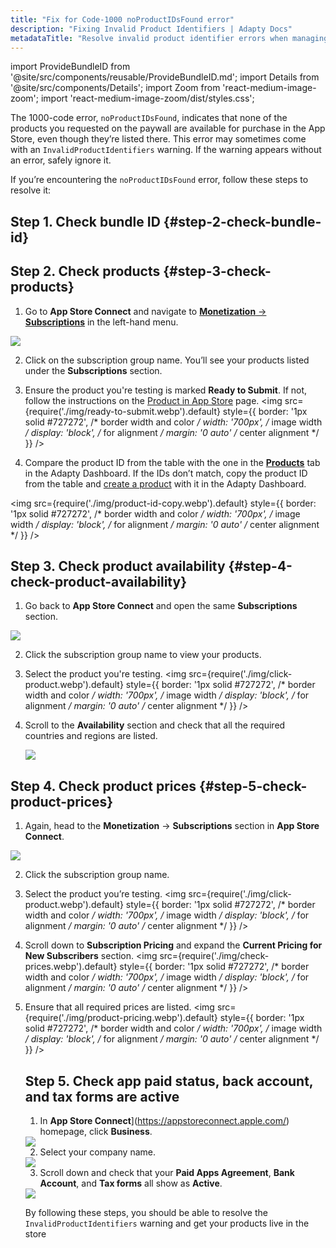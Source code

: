```yaml
---
title: "Fix for Code-1000 noProductIDsFound error"
description: "Fixing Invalid Product Identifiers | Adapty Docs"
metadataTitle: "Resolve invalid product identifier errors when managing subscriptions in Adapty."
---
```


import ProvideBundleID from '@site/src/components/reusable/ProvideBundleID.md';
import Details from '@site/src/components/Details';
import Zoom from 'react-medium-image-zoom';
import 'react-medium-image-zoom/dist/styles.css';

The 1000-code error, `noProductIDsFound`, indicates that none of the products you requested on the paywall are available for purchase in the App Store, even though they’re listed there. This error may sometimes come with an `InvalidProductIdentifiers` warning. If the warning appears without an error, safely ignore it.

If you’re encountering the `noProductIDsFound` error, follow these steps to resolve it:

## Step 1. Check bundle ID {#step-2-check-bundle-id}

<ProvideBundleID />

## Step 2. Check products {#step-3-check-products}

1. Go to **App Store Connect** and navigate to [**Monetization** → **Subscriptions**](https://appstoreconnect.apple.com/apps/6477523342/distribution/subscriptions) in the left-hand menu.

<Zoom>
 <img src={require('./img/subscription_group_open.webp').default}
 style={{
   border: '1px solid #727272', /* border width and color */
   width: '700px', /* image width */
   display: 'block', /* for alignment */
   margin: '0 auto' /* center alignment */
 }}
  />
</Zoom>

2. Click on the subscription group name. You’ll see your products listed under the **Subscriptions** section.

3. Ensure the product you're testing is marked **Ready to Submit**. If not, follow the instructions on the [Product in App Store](app-store-products) page.
    <Zoom>
   <img src={require('./img/ready-to-submit.webp').default}
      style={{
        border: '1px solid #727272', /* border width and color */
        width: '700px', /* image width */
        display: 'block', /* for alignment */
        margin: '0 auto' /* center alignment */
      }}
    />
    </Zoom>

4. Compare the product ID from the table with the one in the [**Products**](https://app.adapty.io/products) tab in the Adapty Dashboard. If the IDs don’t match, copy the product ID from the table and [create a product](create-product) with it in the Adapty Dashboard.

  <Zoom>

 <img src={require('./img/product-id-copy.webp').default}
 style={{
   border: '1px solid #727272', /* border width and color */
   width: '700px', /* image width */
   display: 'block', /* for alignment */
   margin: '0 auto' /* center alignment */
 }}
/>
</Zoom>



## Step 3. Check product availability {#step-4-check-product-availability}

1. Go back to **App Store Connect** and open the same **Subscriptions** section.

 <Zoom>
   <img src={require('./img/subscription_group_open.webp').default}
   style={{
     border: '1px solid #727272', /* border width and color */
     width: '700px', /* image width */
     display: 'block', /* for alignment */
     margin: '0 auto' /* center alignment */
   }}
    />
 </Zoom>

2. Click the subscription group name to view your products.

3. Select the product you're testing.
   <Zoom>
   <img src={require('./img/click-product.webp').default}
    style={{
      border: '1px solid #727272', /* border width and color */
      width: '700px', /* image width */
      display: 'block', /* for alignment */
      margin: '0 auto' /* center alignment */
    }}
     />
     </Zoom>

4. Scroll to the **Availability** section and check that all the required countries and regions are listed. 

   <Zoom>
   <img src={require('./img/product-availability.webp').default}
    style={{
      border: '1px solid #727272', /* border width and color */
      width: '700px', /* image width */
      display: 'block', /* for alignment */
      margin: '0 auto' /* center alignment */
    }}
     />
     </Zoom>

## Step 4. Check product prices {#step-5-check-product-prices}

1. Again, head to the **Monetization** → **Subscriptions** section in **App Store Connect**.

 <Zoom>
   <img src={require('./img/subscription_group_open.webp').default}
   style={{
     border: '1px solid #727272', /* border width and color */
     width: '700px', /* image width */
     display: 'block', /* for alignment */
     margin: '0 auto' /* center alignment */
   }}
    />
 </Zoom>

2. Click the subscription group name.

3. Select the product you’re testing.
    <Zoom>
    <img src={require('./img/click-product.webp').default}
    style={{
      border: '1px solid #727272', /* border width and color */
      width: '700px', /* image width */
      display: 'block', /* for alignment */
      margin: '0 auto' /* center alignment */
    }}
    />
    </Zoom>

4. Scroll down to **Subscription Pricing** and expand the **Current Pricing for New Subscribers** section.
    <Zoom>
    <img src={require('./img/check-prices.webp').default}
    style={{
      border: '1px solid #727272', /* border width and color */
      width: '700px', /* image width */
      display: 'block', /* for alignment */
      margin: '0 auto' /* center alignment */
    }}
    />
    </Zoom>

5. Ensure that all required prices are listed.
    <Zoom>
    <img src={require('./img/product-pricing.webp').default}
    style={{
      border: '1px solid #727272', /* border width and color */
      width: '700px', /* image width */
      display: 'block', /* for alignment */
      margin: '0 auto' /* center alignment */
    }}
    />
    </Zoom>

    

    ## Step 5. Check app paid status, back account, and tax forms are active

    1. In **App Store Connect**](https://appstoreconnect.apple.com/) homepage, click **Business**.

    <Zoom>
      <img src={require('./img/business.webp').default}
    style={{
      border: '1px solid #727272', /* border width and color */
      width: '700px', /* image width */
      display: 'block', /* for alignment */
      margin: '0 auto' /* center alignment */
    }}
    />
    </Zoom>

    2. Select your company name.

    <Zoom>
      <img src={require('./img/business-name.webp').default}
    style={{
      border: '1px solid #727272', /* border width and color */
      width: '700px', /* image width */
      display: 'block', /* for alignment */
      margin: '0 auto' /* center alignment */
    }}
    />
    </Zoom>

    3. Scroll down and check that your **Paid Apps Agreement**, **Bank Account**, and **Tax forms** all show as **Active**.

    <Zoom>
      <img src={require('./img/appstore-connect-status.webp').default}
    style={{
      border: '1px solid #727272', /* border width and color */
      width: '700px', /* image width */
      display: 'block', /* for alignment */
      margin: '0 auto' /* center alignment */
    }}
    />
    </Zoom>

    By following these steps, you should be able to resolve the `InvalidProductIdentifiers` warning and get your products live in the store
